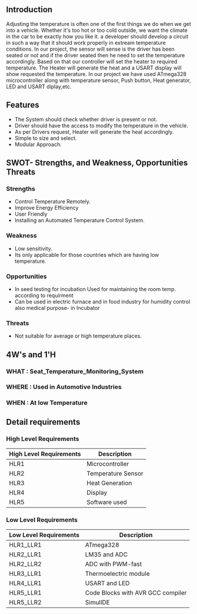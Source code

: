 
## Introduction
Adjusting the temperature is often one of the first things we do when we get into a vehicle. Whether it's too hot or too cold outside, 
we want the climate in the car to be exactly how you like it. a developer should develop a circuit in such a way that it should work properly in extream temperature conditions.
In our project, the sensor will sense is the driver has been seated or not and if the driver seated then he need to set the temperature accordingly. Based on that our controller 
will set the heater to required temperature. 
The Heater will generate the heat and a USART display will show requested the temperature. In our project we have used ATmega328 microcontroller along with temperature 
sensor, Push button, Heat generator, LED and USART diplay,etc.

## Features
- The System should check whether driver is present or not.
- Driver should have the access to modify the temperature in the vehicle.
- As per Drivers request, Heater will generate the heat accordingly.
- Simple to size and select.
- Modular Approach.


## SWOT- Strengths, and Weakness, Opportunities Threats
### Strengths
- Control Temperature Remotely.
- Improve Energy Efficiency
- User Friendly
- Installing an Automated Temperature Control System.



### Weakness
- Low sensitivity.
- Its only applicable for those countries which are having low temperature.

### Opportunities
- In seed testing for incubation Used for maintaining the room temp. according to requirment
- Can be used in electric furnace and in food industry for humidity control also medical purpose- in Incubator

### Threats
- Not suitable for average or high temperature places.


## 4W's and 1'H
### **WHAT** : Seat_Temperature_Monitoring_System
### **WHERE** : Used in Automotive Industries
### **WHEN** : At low Temperature


## Detail requirements
### High Level Requirements
| High Level Requirements      | Description |
| ----------- | ----------- |
| HLR1      | Microcontroller   |
| HLR2   | Temperature Sensor|
| HLR3   | Heat Generation|
| HLR4   | Display|
| HLR5   | Software used|

### Low Level Requirements
| Low Level Requirements      | Description |
| ----------- | ----------- |
| HLR1_LLR1      | ATmega328     |
| HLR2_LLR1   | LM35 and ADC|
| HLR2_LLR2   | ADC with PWM-fast|
| HLR3_LLR1   | Thermoelectric module|
| HLR4_LLR1   |USART and LED|
| HLR5_LLR1   | Code Blocks with AVR GCC compiler |
| HLR5_LLR2   | SimulIDE |




